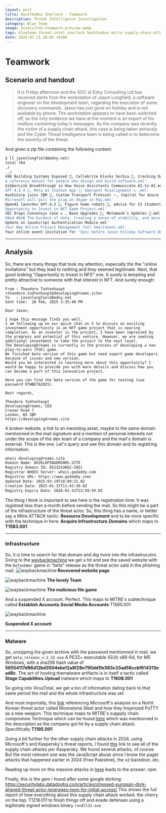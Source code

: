 ```yaml
---
layout: post
title: HackTheBox Sherlock - Teamwork
description: Threat Intelligence Investigation
category: Blue Team
image: assets/htb-teamwork-preview.webp
tags: blueteam threat-intel sherlock hackthebox mitre supply-chain-attack
date: 2025-07-21 20:03 +0100
---
```

# Teamwork
## Scenario and handout
>It is Friday afternoon and the SOC at Edny Consulting Ltd has received alerts from the workstation of Jason Longfield, a software engineer on the development team, regarding the execution of some discovery commands. Jason has just gone on holiday and is not available by phone. The workstation appears to have been switched off, so the only evidence we have at the moment is an export of his mailbox containing today's messages. As the company was recently the victim of a supply chain attack, this case is being taken seriously and the Cyber Threat Intelligence team is being called in to determine the severity of the threat.

And given a zip file containing the following content:
```bash
$ ll jasonlongfield@edny.net/
total 764
./
../
49K Building Systems Exposed 🏢, Cellebrite blocks Serbia 📱, Cracking Dashcams 📷.eml'
A reference manual for people who design and build software.eml'
GibberLink Breakthrough in How Voice Assistants Communicate AI-to-AI.eml'
GPT 4.5 4️ ⃣, Meta AI Chatbot App 📱, Emergent Misalignment ⚖️ .eml'
HashiCorp joins IBM 🤝, Custom Transport Protocol ✨, Copilot for Azure DevOps 🔮.eml'
Microsoft will pull the plug on Skype in May.eml'
OpenAI launches GPT-4.5 🧠, Figure home robots 🤖, advice for CS students 👨‍💻.eml'
Opportunity to Invest in NFT Game Project.eml'
SEC Drops Consensys Case ⚖️ , Base Upgrades 🦾, Metamask’s Updates 🦊.eml'
SWLW #640 The burdens of data, Creating a sense of stability, and more.eml'
Update on JavaScript Authentication Module.eml'
Your New Online Project Management Tool Smartsheet.eml'
Your online event invitation for "Sync before Jason holiday Software Development Progress and Insights".eml'
```

***

## Analysis

So, there are many things that took my attention, especially the the "online invitations" but they lead to nothing and they seemed legitimate. Next, that good looking "Opportunity to Invest in NFS" one. It surely is tempting and pretty attractive to someone with that interest in NFT.
And surely enough:
```
From : Theodore Todtenhaupt <theodore.todtenhaupt@developingdreams.site>
To   : jasonlongfield@edny.net
Sent time:	28 Feb, 2025 3:35:40 PM

Dear Jason,

I hope this message finds you well.
I am following up on our quick chat on X to discuss an exciting investment opportunity in an NFT game project that is nearing completion. As an investor in the project, I have been impressed by the progress and potential of this venture. However, we are seeking additional investment to take the project to the next level.
The DevelopingDreams is currently in the process of developing a new play-to-earn (P2E) game.
We finished beta version of this game but need expert game developers because of issues and new version.
Would you be interested in learning more about this opportunity? I would be happy to provide you with more details and discuss how you can become a part of this innovative project.

Here you can find the beta version of the game for testing (use password DTWBETA2025). 

Best regards,

Theodore Todtenhaupt
DevelopingDreams, CEO
Craven Road 7
London, W2 3BP
https://developingdreams.site

```
A broken website, a link to an inexisting asset, maybe to the same domain mentionned in the mail signature and a mention of personal interests not under the scope of the dev team of a company and the mail's domain is external. This is the one.
Let's query and see this domain and its registring information.
```bash
whois developingdreams.site
Domain Name: DEVELOPINGDREAMS.SITE
Registry Domain ID: D523243662-CNIC
Registrar WHOIS Server: whois.godaddy.com
Registrar URL: https://www.godaddy.com/
Updated Date: 2025-03-19T18:09:21.0Z
Creation Date: 2025-01-31T11:43:39.0Z
Registry Expiry Date: 2026-01-31T23:59:59.0Z
```
The thing I think is important to see here is the registration time. It was registred less than a month before sending the mail.
So this might be a part of the infrastructure of the threat actor.
So, this thing has a name, or better say a Mitre ATT&CK tactic: **Resource Development** and to be more specific with the technique in here: **Acquire Infrastructure.Domains** which maps to **T1583.001**

***

### Infrastructure 
So, it is time to search for that domain and dig more into the infrastrucutre. Going to the [waybackmachine](https://web.archive.org/web/20250204120033/https://developingdreams.site/) we get a hit and see the saved website with the `DeTankWar` game in "beta" release as the threat actor said in the phishing mail.
![waybackmachine](assets/htb-teamwork-2.png)
__Recovered website page__

![waybackmachine](assets/htb-teamwork-3.png)
__The lovely Team__

![waybackmachine](assets/htb-teamwork-4.png)
__The malicious file game__

And a suspended X account. Perfect. This maps to MITRE's subtechnique called **Establish Accounts.Social Media Accounts** T1585.001

![waybackmachine](assets/htb-teamwork-5.png)

__Suspended X account__


***

### Malware
So, unzipping the given archive with the password mentionned in mail, we get `beta_release_v.1.32.exe` A PE32+ executable (GUI) x86-64, for MS Windows, with a sha256 hash value of **56554117d96d12bd3504ebef2a8f28e790dd1fe583c33ad58ccbf614313ead8c**. The act of hosting themalware artifacts is in itself a tactic called **Stage Capabilities.Upload** malware which maps to **T1608.001**

So going into VirusTotal, we get a ton of information dating back to that same period the mail and the whole infrastructure was set.

And most importatly, this [link](https://www.microsoft.com/en-us/security/blog/2024/05/28/moonstone-sleet-emerges-as-new-north-korean-threat-actor-with-new-bag-of-tricks/) referencing Microsoft's analysis on a Norht Korean threat actor called Moonstone Sleet and how they trojanized PuTTY as a new weapon. This technique maps to MITRE's suppply chain compromise Technique which can be found [here](https://attack.mitre.org/techniques/T1195/) which was mentionned in the description as the company got hit by a supply chain attack. Specififcally **T1195.001**

Going a bit further for the other supply chain attacks in 2024, using Microsoft's and Kaspersky's threat reports, I found [this](https://securelist.com/ksb-story-of-the-year-2024/114883/) link to see all of the supply chain attacks per Kaspersky.
We found several attacks, of course. But the most relevant one was the JavaScript abuse since I know the pager attacks that happened earlier in 2024 (Free Palestine), the xz backdoor..etc.

Reading up more on this massive attacks in [here](https://censys.com/blog/july-2-polyfill-io-supply-chain-attack-digging-into-the-web-of-compromised-domains) leads to the answer: npm


Finally, this is the gem i found after some google dorking: <https://securitylabs.datadoghq.com/articles/stressed-pungsan-dprk-aligned-threat-actor-leverages-npm-for-initial-access/> 
This shows the full report of how everything about this supply chain attack worked.
the cherry on the top: T1218.011 to finish things off and evade defenses using a legitimate signed windows binary `rundll32.exe`
